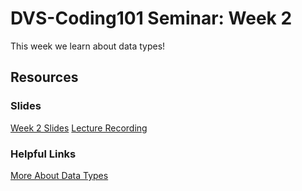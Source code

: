 # DVS-Coding101 Seminar: Week 2
This week we learn about data types!

## Resources
### Slides
[Week 2 Slides](https://docs.google.com/presentation/d/1vgyKz77S_SoMAoU5mOfsHrgZIjwjLefqaPj-4OikGgw/edit?usp=sharing)
[Lecture Recording](https://Youtube.com)

### Helpful Links
[More About Data Types](https://www.w3schools.com/python/python_datatypes.asp)
